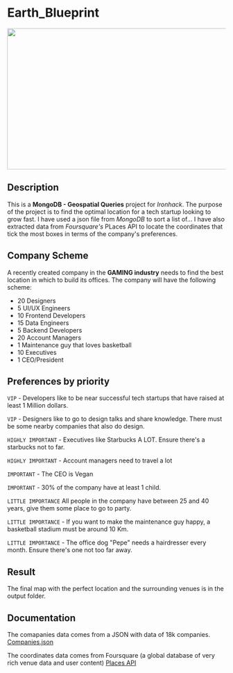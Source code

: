 # Earth_Blueprint

<img src="https://cdn1.vectorstock.com/i/1000x1000/44/35/blueprint-earth-vector-4435.jpg" width="650" height="325" />


## Description

This is a **MongoDB - Geospatial Queries** project for *Ironhack*. 
The purpose of the project is to find the optimal location for a tech startup looking to grow fast. I have used a json file from *MongoDB* to sort a list of... I have also extracted data from *Foursquare's*  PLaces API to locate the coordinates that tick the most boxes in terms of the company's preferences.

## Company Scheme

A recently created company in the **GAMING industry** needs to find the best location in which to build its offices. The company will have the following scheme:
​
- 20 Designers
- 5 UI/UX Engineers
- 10 Frontend Developers
- 15 Data Engineers
- 5 Backend Developers
- 20 Account Managers
- 1 Maintenance guy that loves basketball
- 10 Executives
- 1 CEO/President

## Preferences by priority

​`VIP` - Developers like to be near successful tech startups that have raised at least 1 Million dollars.

​`VIP` - Designers like to go to design talks and share knowledge. There must be some nearby companies that also do design.

`HIGHLY IMPORTANT` - Executives like Starbucks A LOT. Ensure there's a starbucks not to far.

`HIGHLY IMPORTANT` - Account managers need to travel a lot

`IMPORTANT` - The CEO is Vegan

`IMPORTANT` - 30% of the company have at least 1 child.

`LITTLE IMPORTANCE` All people in the company have between 25 and 40 years, give them some place to go to party.

`LITTLE IMPORTANCE` - If you want to make the maintenance guy happy, a basketball stadium must be around 10 Km.

`LITTLE IMPORTANCE` - The office dog "Pepe" needs a hairdresser every month. Ensure there's one not too far away.



## Result

The final map with the perfect location and the surrounding venues is in the output folder.


## Documentation

The comapanies data comes from a JSON with data of 18k companies.
[Companies.json](companies.json)

The coordinates data comes from Foursquare (a global database of very rich venue data and user content)
[Places API](https://developer.foursquare.com/docs/places-api/)